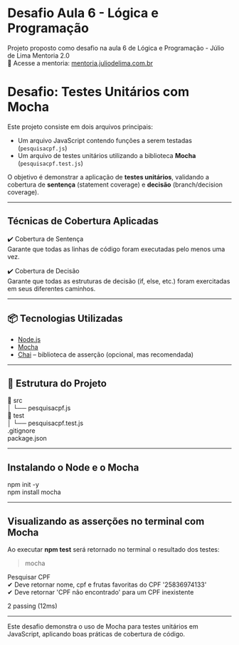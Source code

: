 # Desafio Aula 6 - Lógica e Programação
Projeto proposto como desafio na aula 6 de Lógica e Programação - Júlio de Lima Mentoria 2.0  
🔗 Acesse a mentoria: [mentoria.juliodelima.com.br](https://mentoria.juliodelima.com.br/)  


# Desafio: Testes Unitários com Mocha

Este projeto consiste em dois arquivos principais:

- Um arquivo JavaScript contendo funções a serem testadas (`pesquisacpf.js`)
- Um arquivo de testes unitários utilizando a biblioteca **Mocha** (`pesquisacpf.test.js`)

O objetivo é demonstrar a aplicação de **testes unitários**, validando a cobertura de **sentença** (statement coverage) e **decisão** (branch/decision coverage).

---

## Técnicas de Cobertura Aplicadas
✔️ Cobertura de Sentença  
Garante que todas as linhas de código foram executadas pelo menos uma vez.  

✔️ Cobertura de Decisão  
Garante que todas as estruturas de decisão (if, else, etc.) foram exercitadas em seus diferentes caminhos.  

---

## 📦 Tecnologias Utilizadas

- [Node.js](https://nodejs.org/)
- [Mocha](https://mochajs.org/)
- [Chai](https://www.chaijs.com/) – biblioteca de asserção (opcional, mas recomendada)

---

## 📁 Estrutura do Projeto

📁 src  
│   └── pesquisacpf.js  
📁 test  
│   └── pesquisacpf.test.js  
.gitignore  
package.json  


---

## Instalando o Node e o Mocha

npm init -y  
npm install mocha

---
## Visualizando as asserções no terminal com Mocha  

Ao executar **npm test** será retornado no terminal o resultado dos testes:  

> mocha  

  Pesquisar CPF  
    ✔ Deve retornar nome, cpf e frutas favoritas do CPF '25836974133'  
    ✔ Deve retornar 'CPF não encontrado' para um CPF inexistente  

  2 passing (12ms)  


---

Este desafio demonstra o uso de Mocha para testes unitários em JavaScript, aplicando boas práticas de cobertura de código.





